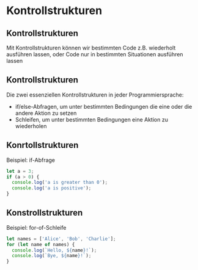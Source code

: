 # Kontrollstrukturen

## Kontrollstrukturen

Mit Kontrollstrukturen können wir bestimmten Code z.B. wiederholt ausführen lassen, oder Code nur in bestimmten Situationen ausführen lassen

## Kontrollstrukturen

Die zwei essenziellen Kontrollstrukturen in jeder Programmiersprache:

- if/else-Abfragen, um unter bestimmten Bedingungen die eine oder die andere Aktion zu setzen
- Schleifen, um unter bestimmten Bedingungen eine Aktion zu wiederholen

## Konrtollstrukturen

Beispiel: if-Abfrage

```js
let a = 3;
if (a > 0) {
  console.log('a is greater than 0');
  console.log('a is positive');
}
```

## Konstrollstrukturen

Beispiel: for-of-Schleife

```js
let names = ['Alice', 'Bob', 'Charlie'];
for (let name of names) {
  console.log(`Hello, ${name}!`);
  console.log(`Bye, ${name}!`);
}
```
